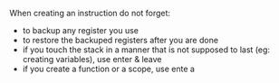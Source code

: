 When creating an instruction do not forget:
- to backup any register you use
- to restore the backuped registers after you are done
- if you touch the stack in a manner that is not supposed to last (eg: creating variables), use enter & leave
- if you create a function or a scope, use ente a
